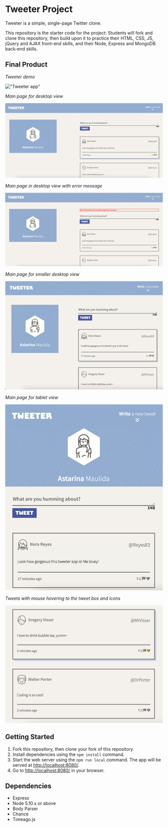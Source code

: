 # Tweeter Project

Tweeter is a simple, single-page Twitter clone.

This repository is the starter code for the project: Students will fork and clone this repository, then build upon it to practice their HTML, CSS, JS, jQuery and AJAX front-end skills, and their Node, Express and MongoDB back-end skills.

## Final Product

*Tweeter demo*

!["Tweeter app"](https://github.com/astarinamaulida/tweeter/blob/master/docs/tweeter-demo.gif)


*Main page for desktop view*

!["Tweet Desktop View"](https://github.com/astarinamaulida/tweeter/blob/master/docs/tweet-desktop-view.png)


*Main page in desktop view with error message*

!["Tweet Error Message"](https://github.com/astarinamaulida/tweeter/blob/master/docs/tweet-error-message.png)


*Main page for smaller desktop view*

!["Tweet Smaller Desktop View"](https://github.com/astarinamaulida/tweeter/blob/master/docs/tweet-smaller-desktop.png)


*Main page for tablet view*

!["Tweet Tablet View"](https://github.com/astarinamaulida/tweeter/blob/master/docs/tweet-tablet-view.png)


*Tweets with mouse hovering to the tweet box and icons*

!["Tweets"](https://github.com/astarinamaulida/tweeter/blob/master/docs/tweets.png)

## Getting Started

1. Fork this repository, then clone your fork of this repository.
2. Install dependencies using the `npm install` command.
3. Start the web server using the `npm run local` command. The app will be served at <http://localhost:8080/>.
4. Go to <http://localhost:8080/> in your browser.

## Dependencies

- Express
- Node 5.10.x or above
- Body Parser
- Chance
- Timeago.js